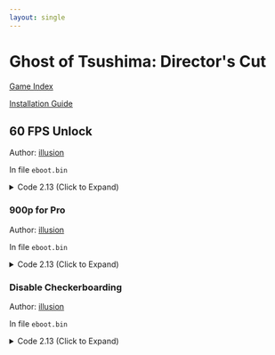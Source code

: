 ```yaml
---
layout: single
---
```


# Ghost of Tsushima: Director's Cut

[Game Index](/patch/#ps4)

[Installation Guide](/install-instructions/)

## 60 FPS Unlock

Author: [illusion](https://twitter.com/illusion0002)

In file `eboot.bin`

<details>
<summary>Code 2.13 (Click to Expand)</summary>

{% highlight yml %}
- game: "Ghost of Tsushima: Director's Cut"
  app_ver: "02.13"
  patch_ver: "1.0"
  name: "60 FPS Unlock"
  author: "illusion"
  note: "Enable "Better Framerate Mode" in the game options menu on Neo. Not very useful for Base Console due to hardware limits."
  # Dev Notes: "60 FPS mode everywhere, yes even in IGCs (in game cinematics). which is an upgrade over Prospero ver."
  arch: generic_orbis
  enabled: False # Todo: move this to a separate file
  patch_list:
        - [ bytes, 0x707B1A, "EB 12" ]
{% endhighlight %}

</details>

### 900p for Pro

Author: [illusion](https://twitter.com/illusion0002)

In file `eboot.bin`

<details>
<summary>Code 2.13 (Click to Expand)</summary>

{% highlight yml %}
- game: "Ghost of Tsushima: Director's Cut"
  app_ver: "02.13"
  patch_ver: "1.0"
  name: "900p for Pro"
  author: "illusion"
  note: "Enable "Better Framerate Mode" in the game options menu on Neo."
  arch: generic_orbis
  enabled: False # Todo: move this to a separate file
  patch_list:
        - [ bytes, 0x706BD1, "40 06 00 00" ]
        - [ bytes, 0x706BD5, "84 03 00 00" ]
{% endhighlight %}

</details>

### Disable Checkerboarding

Author: [illusion](https://twitter.com/illusion0002)

In file `eboot.bin`

<details>
<summary>Code 2.13 (Click to Expand)</summary>

{% highlight yml %}
- game: "Ghost of Tsushima: Director's Cut"
  app_ver: "02.13"
  patch_ver: "1.0"
  name: "Disable Checkerboarding"
  author: "illusion"
  note: "Enable "Better Framerate Mode" in the game options menu on Neo."
  arch: generic_orbis
  enabled: False # Todo: move this to a separate file
  patch_list:
        - [ bytes, 0x706BEA, "00" ]
{% endhighlight %}

</details>
